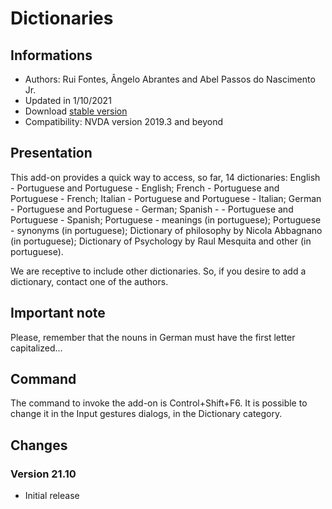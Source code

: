 # Dictionaries

 
## Informations
* Authors: Rui Fontes, Ângelo Abrantes and Abel Passos do Nascimento Jr.
* Updated in 1/10/2021
* Download [stable version][1]
* Compatibility: NVDA version 2019.3 and beyond


## Presentation
This add-on provides a quick way to access, so far, 14 dictionaries:
English - Portuguese and Portuguese - English;
French - Portuguese and Portuguese - French;
Italian - Portuguese and Portuguese - Italian;
German - Portuguese and Portuguese - German;
Spanish - - Portuguese and Portuguese - Spanish;
Portuguese - meanings (in portuguese);
Portuguese - synonyms (in portuguese);
Dictionary of philosophy by Nicola Abbagnano (in portuguese);
Dictionary of Psychology by Raul Mesquita and other (in portuguese).

We are receptive to include other dictionaries. So, if you desire to add a dictionary, contact one of the authors.


## Important note
Please, remember that the nouns in German must have the first letter capitalized...


## Command
The command to invoke the add-on is Control+Shift+F6.
It is possible to change it in the Input gestures dialogs, in the Dictionary category.


## Changes

### Version 21.10
* Initial release

[1]: https://github.com/ruifontes/Dictionaries/releases/download/21.10/dictionaries-21.10.nvda-addon
